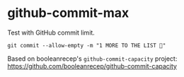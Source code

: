 # github-commit-max
Test with GitHub commit limit.

`git commit --allow-empty -m "1 MORE TO THE LIST 🥳"`

Based on booleanrecep's `github-commit-capacity` project: https://github.com/booleanrecep/github-commit-capacity
